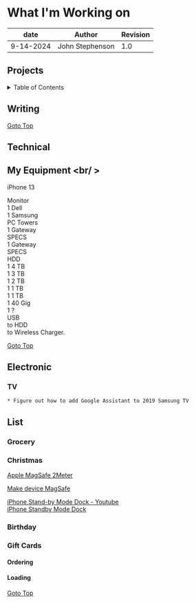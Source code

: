 # What I'm Working on  

| date | Author | Revision |
| ------- |--------------- |------- |
| 9-14-2024 | John Stephenson | 1.0 |  

## Projects  

<details>  
<summary>Table of Contents</summary>  

[Writing](#writing)  
[Technical](#technical)  
[Electronic](#electronic)  
[List](#list)  

</details>   

## Writing 




[Goto Top](#projects)  



## Technical  

## My Equipment  <br/ >
  iPhone 13

  Monitor  
    1 Dell  
    1 Samsung  
  PC Towers  
    1 Gateway  
      SPECS  
    1 Gateway  
      SPECS  
        HDD  
          1 4 TB  
          1 3 TB  
          1 2 TB  
          1 1 TB  
          1 1 TB  
          1 40 Gig  
          1 ?  
        USB  
          to HDD  
          to Wireless Charger. 

[Goto Top](#projects)  


## Electronic  
  ### TV
    * Figure out how to add Google Assistant to 2019 Samsung TV



## List
  ### Grocery  
  ### Christmas  
   [Apple MagSafe 2Meter](https://www.apple.com/shop/product/MX6Y3LL/A/magsafe-charger-2-m?fnode=8f06300c0da2398fe251a67bb460f0fdc4fa6bd46b5b27a26cc893dede2c453767276299c978aa4f099ebcc648d03d5ea13a8d77b990a38994cd3af9d5627be70226e3a65dadbd57913f4d4d09b2a470419292b915af58751c094760c6481da6707558e7b0f51d100901b11c49732590)  

   [Make device MagSafe](https://www.instagram.com/reel/C5Tr8aPxygr/?utm_source=ig_web_copy_link)
  
   [iPhone Stand-by Mode Dock - Youtube](https://m.youtube.com/watch?v=L3nWw8qSYgk)  
   [iPhone Standby Mode Dock](https://makerworld.com/en/models/615378#profileId-538769)  

  ### Birthday 


  ### Gift Cards   
   #### Ordering  
   #### Loading

[Goto Top](#projects)  
